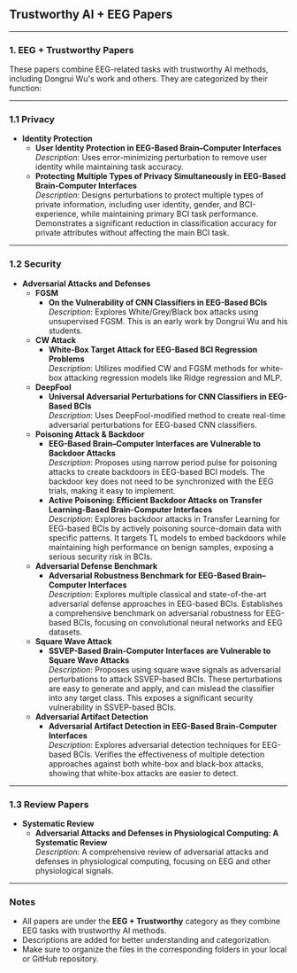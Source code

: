 ## Trustworthy AI + EEG Papers

---

### 1. EEG + Trustworthy Papers

These papers combine EEG-related tasks with trustworthy AI methods, including Dongrui Wu's work and others. They are categorized by their function:

---

### 1.1 Privacy

- **Identity Protection**  
  - **User Identity Protection in EEG-Based Brain–Computer Interfaces**  
    *Description*: Uses error-minimizing perturbation to remove user identity while maintaining task accuracy.
  - **Protecting Multiple Types of Privacy Simultaneously in EEG-Based Brain-Computer Interfaces**  
    *Description*: Designs perturbations to protect multiple types of private information, including user identity, gender, and BCI-experience, while maintaining primary BCI task performance. Demonstrates a significant reduction in classification accuracy for private attributes without affecting the main BCI task.

---

### 1.2 Security

- **Adversarial Attacks and Defenses**  
  - **FGSM**
    - **On the Vulnerability of CNN Classifiers in EEG-Based BCIs**  
      *Description*: Explores White/Grey/Black box attacks using unsupervised FGSM. This is an early work by Dongrui Wu and his students.
  - **CW Attack**
    - **White-Box Target Attack for EEG-Based BCI Regression Problems**  
      *Description*: Utilizes modified CW and FGSM methods for white-box attacking regression models like Ridge regression and MLP.
  - **DeepFool**
    - **Universal Adversarial Perturbations for CNN Classifiers in EEG-Based BCIs**  
      *Description*: Uses DeepFool-modified method to create real-time adversarial perturbations for EEG-based CNN classifiers.
  - **Poisoning Attack & Backdoor**
    - **EEG-Based Brain–Computer Interfaces are Vulnerable to Backdoor Attacks**  
      *Description*: Proposes using narrow period pulse for poisoning attacks to create backdoors in EEG-based BCI models. The backdoor key does not need to be synchronized with the EEG trials, making it easy to implement.
    - **Active Poisoning: Efficient Backdoor Attacks on Transfer Learning-Based Brain-Computer Interfaces**  
      *Description*: Explores backdoor attacks in Transfer Learning for EEG-based BCIs by actively poisoning source-domain data with specific patterns. It targets TL models to embed backdoors while maintaining high performance on benign samples, exposing a serious security risk in BCIs.
  - **Adversarial Defense Benchmark**
    - **Adversarial Robustness Benchmark for EEG-Based Brain–Computer Interfaces**  
      *Description*: Explores multiple classical and state-of-the-art adversarial defense approaches in EEG-based BCIs. Establishes a comprehensive benchmark on adversarial robustness for EEG-based BCIs, focusing on convolutional neural networks and EEG datasets.
  - **Square Wave Attack**
    - **SSVEP-Based Brain-Computer Interfaces are Vulnerable to Square Wave Attacks**  
      *Description*: Proposes using square wave signals as adversarial perturbations to attack SSVEP-based BCIs. These perturbations are easy to generate and apply, and can mislead the classifier into any target class. This exposes a significant security vulnerability in SSVEP-based BCIs.
  - **Adversarial Artifact Detection**
    - **Adversarial Artifact Detection in EEG-Based Brain-Computer Interfaces**  
      *Description*: Explores adversarial detection techniques for EEG-based BCIs. Verifies the effectiveness of multiple detection approaches against both white-box and black-box attacks, showing that white-box attacks are easier to detect.

---

### 1.3 Review Papers

- **Systematic Review**  
  - **Adversarial Attacks and Defenses in Physiological Computing: A Systematic Review**  
    *Description*: A comprehensive review of adversarial attacks and defenses in physiological computing, focusing on EEG and other physiological signals.

---

### Notes

- All papers are under the **EEG + Trustworthy** category as they combine EEG tasks with trustworthy AI methods.
- Descriptions are added for better understanding and categorization.
- Make sure to organize the files in the corresponding folders in your local or GitHub repository.
